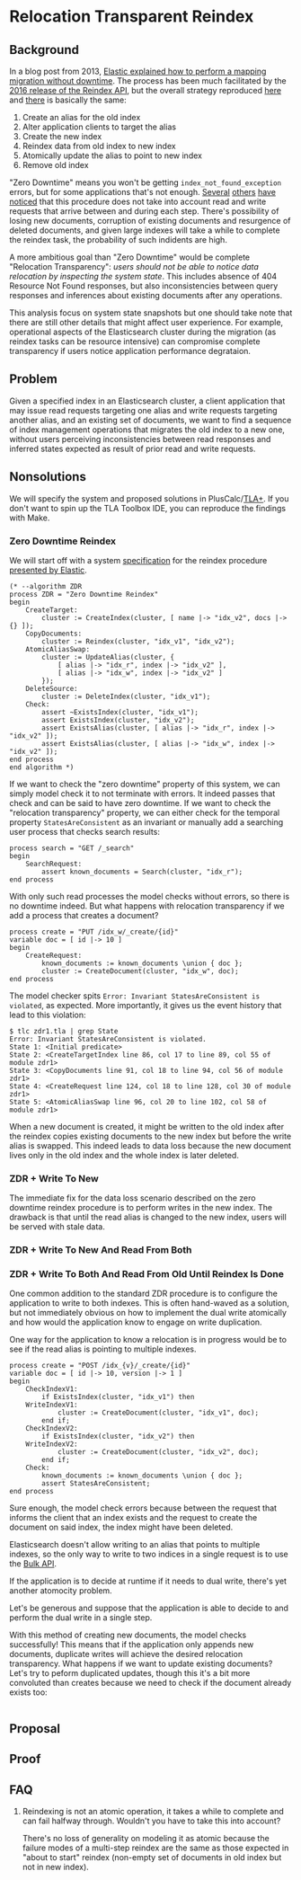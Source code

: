 # Relocation Transparent Reindex

## Background

In a blog post from 2013, [Elastic explained how to perform a mapping migration
without downtime][1]. The process has been much facilitated by the [2016 release
of the Reindex API][2], but the overall strategy reproduced [here][3] and
[there][4] is basically the same:

1. Create an alias for the old index
2. Alter application clients to target the alias
3. Create the new index
4. Reindex data from old index to new index
5. Atomically update the alias to point to new index
6. Remove old index

"Zero Downtime" means you won't be getting `index_not_found_exception` errors,
but for some applications that's not enough. [Several][5] [others][6] [have][7]
[noticed][8] that this procedure does not take into account read and write
requests that arrive between and during each step. There's possibility of losing
new documents, corruption of existing documents and resurgence of deleted
documents, and given large indexes will take a while to complete the reindex
task, the probability of such indidents are high.

A more ambitious goal than "Zero Downtime" would be complete "Relocation
Transparency": *users should not be able to notice data relocation by inspecting
the system state*. This includes absence of 404 Resource Not Found responses,
but also inconsistencies between query responses and inferences about existing
documents after any operations.

This analysis focus on system state snapshots but one should take note that
there are still other details that might affect user experience. For example,
operational aspects of the Elasticsearch cluster during the migration (as
reindex tasks can be resource intensive) can compromise complete transparency if
users notice application performance degrataion.

[1]: https://www.elastic.co/blog/changing-mapping-with-zero-downtime
[2]: https://www.elastic.co/blog/reindex-is-coming
[3]: https://medium.com/@aonrobot/elsaticsearch-reindex-zero-downtime-57edc01ba14f
[4]: https://stackoverflow.com/questions/42671187/rebuild-index-with-zero-downtime
[5]: https://blog.codecentric.de/en/2014/09/elasticsearch-zero-downtime-reindexing-problems-solutions/
[6]: https://engineering.carsguide.com.au/elasticsearch-zero-downtime-reindexing-e3a53000f0ac
[7]: https://summera.github.io/infrastructure/2016/07/04/reindexing-elasticsearch.html
[8]: https://stackoverflow.com/questions/48594229/elasticsearch-concurrent-updates-to-index-while-reindex-for-the-same-index-in

## Problem

Given a specified index in an Elasticsearch cluster, a client application that
may issue read requests targeting one alias and write requests targeting another
alias, and an existing set of documents, we want to find a sequence of index
management operations that migrates the old index to a new one, without users
perceiving inconsistencies between read responses and inferred states expected
as result of prior read and write requests.

## Nonsolutions

We will specify the system and proposed solutions in PlusCalc/[TLA+][]. If you
don't want to spin up the TLA Toolbox IDE, you can reproduce the findings with
Make.

[TLA+]: https://github.com/tlaplus/tlaplus

### Zero Downtime Reindex

We will start off with a system [specification](/docs/RTR/zdr.tla) for the
reindex procedure [presented by Elastic][1].

```
(* --algorithm ZDR
process ZDR = "Zero Downtime Reindex"
begin
    CreateTarget:
        cluster := CreateIndex(cluster, [ name |-> "idx_v2", docs |-> {} ]);
    CopyDocuments:
        cluster := Reindex(cluster, "idx_v1", "idx_v2");
    AtomicAliasSwap:
        cluster := UpdateAlias(cluster, {
            [ alias |-> "idx_r", index |-> "idx_v2" ],
            [ alias |-> "idx_w", index |-> "idx_v2" ]
        });
    DeleteSource:
        cluster := DeleteIndex(cluster, "idx_v1");
    Check:
        assert ~ExistsIndex(cluster, "idx_v1");
        assert ExistsIndex(cluster, "idx_v2");
        assert ExistsAlias(cluster, [ alias |-> "idx_r", index |-> "idx_v2" ]);
        assert ExistsAlias(cluster, [ alias |-> "idx_w", index |-> "idx_v2" ]);
end process
end algorithm *)
```

If we want to check the "zero downtime" property of this system, we can simply
model check it to not terminate with errors. It indeed passes that check and can
be said to have zero downtime. If we want to check the "relocation transparency"
property, we can either check for the temporal property `StatesAreConsistent` as
an invariant or manually add a searching user process that checks search
results:

```
process search = "GET /_search"
begin
    SearchRequest:
        assert known_documents = Search(cluster, "idx_r");
end process
```

With only such read processes the model checks without errors, so there is no
downtime indeed. But what happens with relocation transparency if we add a
process that creates a document?

```
process create = "PUT /idx_w/_create/{id}"
variable doc = [ id |-> 10 ]
begin
    CreateRequest:
        known_documents := known_documents \union { doc };
        cluster := CreateDocument(cluster, "idx_w", doc);
end process
```

The model checker spits `Error: Invariant StatesAreConsistent is violated`, as
expected. More importantly, it gives us the event history that lead to this
violation:

```
$ tlc zdr1.tla | grep State
Error: Invariant StatesAreConsistent is violated.
State 1: <Initial predicate>
State 2: <CreateTargetIndex line 86, col 17 to line 89, col 55 of module zdr1>
State 3: <CopyDocuments line 91, col 18 to line 94, col 56 of module zdr1>
State 4: <CreateRequest line 124, col 18 to line 128, col 30 of module zdr1>
State 5: <AtomicAliasSwap line 96, col 20 to line 102, col 58 of module zdr1>
```

When a new document is created, it might be written to the old index after the
reindex copies existing documents to the new index but before the write alias is
swapped. This indeed leads to data loss because the new document lives only in
the old index and the whole index is later deleted.

### ZDR + Write To New

The immediate fix for the data loss scenario described on the zero downtime
reindex procedure is to perform writes in the new index. The drawback is that
until the read alias is changed to the new index, users will be served with
stale data.

### ZDR + Write To New And Read From Both

### ZDR + Write To Both And Read From Old Until Reindex Is Done

One common addition to the standard ZDR procedure is to configure the
application to write to both indexes. This is often hand-waved as a solution,
but not immediately obvious on how to implement the dual write atomically and
how would the application know to engage on write duplication.

One way for the application to know a relocation is in progress would be to see
if the read alias is pointing to multiple indexes.

```
process create = "POST /idx_{v}/_create/{id}"
variable doc = [ id |-> 10, version |-> 1 ]
begin
    CheckIndexV1:
        if ExistsIndex(cluster, "idx_v1") then
    WriteIndexV1:
            cluster := CreateDocument(cluster, "idx_v1", doc);
        end if;
    CheckIndexV2:
        if ExistsIndex(cluster, "idx_v2") then
    WriteIndexV2:
            cluster := CreateDocument(cluster, "idx_v2", doc);
        end if;
    Check:
        known_documents := known_documents \union { doc };
        assert StatesAreConsistent;
end process
```

Sure enough, the model check errors because between the request that informs the
client that an index exists and the request to create the document on said
index, the index might have been deleted.

Elasticsearch
doesn't allow writing to an alias that points to multiple indexes, so the only
way to write to two indices in a single request is to use the [Bulk API][bulk].

If the application is to decide at runtime if it needs to dual write, there's
yet another atomocity problem.

Let's be generous
and suppose that the application is able to decide to and perform the dual write
in a single step.

With this method of creating new documents, the model checks successfully! This
means that if the application only appends new documents, duplicate writes will
achieve the desired relocation transparency. What happens if we want to update
existing documents? Let's try to peform duplicated updates, though this it's a
bit more convoluted than creates because we need to check if the document
already exists too:

```
```

[bulk]: https://www.elastic.co/guide/en/elasticsearch/reference/current/docs-bulk.html

## Proposal

## Proof

## FAQ

1. Reindexing is not an atomic operation, it takes a while to complete and can
   fail halfway through. Wouldn't you have to take this into account?

    There's no loss of generality on modeling it as atomic because the failure
    modes of a multi-step reindex are the same as those expected in "about to
    start" reindex (non-empty set of documents in old index but not in new
    index).

